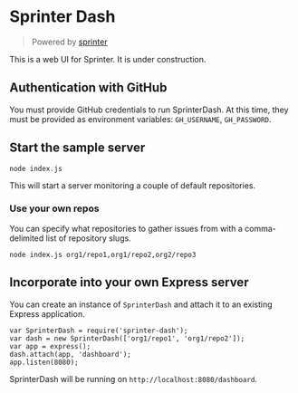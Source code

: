 # Sprinter Dash

> Powered by [sprinter](https://github.com/rhyolight/sprinter.js)

This is a web UI for Sprinter. It is under construction.

## Authentication with GitHub

You must provide GitHub credentials to run SprinterDash. At this time, they must be provided as environment variables: `GH_USERNAME`, `GH_PASSWORD`.

## Start the sample server

    node index.js

This will start a server monitoring a couple of default repositories.

### Use your own repos

You can specify what repositories to gather issues from with a comma-delimited list of repository slugs.

    node index.js org1/repo1,org1/repo2,org2/repo3

## Incorporate into your own Express server

You can create an instance of `SprinterDash` and attach it to an existing Express application.

    var SprinterDash = require('sprinter-dash');
    var dash = new SprinterDash(['org1/repo1', 'org1/repo2']);
    var app = express();
    dash.attach(app, 'dashboard');
    app.listen(8080);

SprinterDash will be running on `http://localhost:8080/dashboard`.